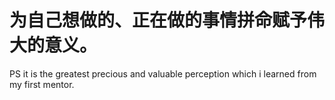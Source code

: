 # 为自己想做的、正在做的事情拼命赋予伟大的意义。

PS it is the greatest precious and valuable perception which i learned from my first mentor.
